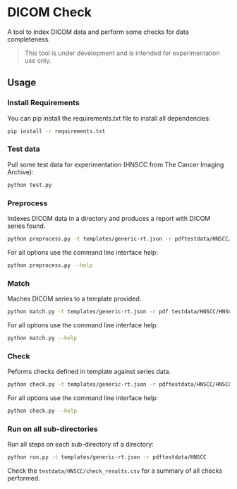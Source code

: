 # DICOM Check

A tool to index DICOM data and perform some checks for data completeness.

> This tool is under development and is intended for experimentation use only.

## Usage

### Install Requirements

You can pip install the requirements.txt file to install all dependencies:

```bash
pip install -r requirements.txt
```

### Test data

Pull some test data for experimentation (HNSCC from The Cancer Imaging Archive):

```bash
python test.py
```

### Preprocess

Indexes DICOM data in a directory and produces a report with DICOM series found.

```bash
python preprocess.py -t templates/generic-rt.json -r pdftestdata/HNSCC/HNSCC-01-0176
```

For all options use the command line interface help:

```bash
python preprocess.py --help
```

### Match

Maches DICOM series to a template provided.

```bash
python match.py -t templates/generic-rt.json -r pdf testdata/HNSCC/HNSCC-01-0176
```

For all options use the command line interface help:

```bash
python match.py --help
```

### Check

Peforms checks defined in template against series data.

```bash
python check.py -t templates/generic-rt.json -r pdftestdata/HNSCC/HNSCC-01-0176
```

For all options use the command line interface help:

```bash
python check.py --help
```

### Run on all sub-directories

Run all steps on each sub-directory of a directory:

```bash
python run.py -t templates/generic-rt.json -r pdftestdata/HNSCC
```

Check the `testdata/HNSCC/check_results.csv` for a summary of all checks performed.
